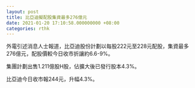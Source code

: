 ```yaml
---
layout: post
title: 比亞迪擬配股集資最多276億元
date: 2021-01-20 17:10:58.000000000 +08:00
categories: rthk
---
```


外電引述消息人士報道，比亞迪股份計劃以每股222元至228元配股，集資最多276億元，配股價較今日收市折讓約6.6-9%。

集團計劃出售1.211億股H股，佔擴大後已發行股本4.3%。

比亞迪今日收市報244元，升幅4.3%。
